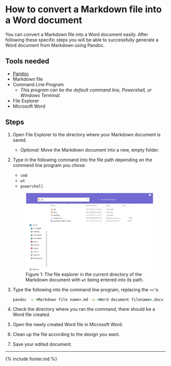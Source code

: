 # How to convert a Markdown file into a Word document

You can convert a Markdown file into a Word document easily. After following these specific steps you will be able to successfully generate a Word document from Markdown using Pandoc.

## Tools needed

- [Pandoc](download.html)
- Markdown file
- Command Line Program
  - *This program can be the default command line, Powershell, or Windows Terminal.*
- File Explorer
- Microsoft Word

## Steps

1. Open File Explorer to the directory where your Markdown document is saved.
   - *Optional:* Move the Markdown document into a new, empty folder.
2. Type in the following command into the file path depending on the command line program you chose:
   - `cmd`
   - `wt`
   - `powershell`

    <figure>
    <img src="media/fileExplorerPreview.png" alt="File explorer with wt being entered into the path.">
    <figcaption> Figure 1: The file explorer in the current directory of the Markdown document with <code>wt</code> being entered into its path.
    </figure>

3. Type the following into the command line program, replacing the `<>`'s:

   ```bat
   pandoc -s <Markdown file name>.md -o <Word document filename>.docx
   ```

4. Check the directory where you ran the command, there should be a Word file created.
5. Open the newly created Word file in Microsoft Word.
6. Clean up the file according to the design you want.
7. Save your edited document.

---
{% include footer.md %}
